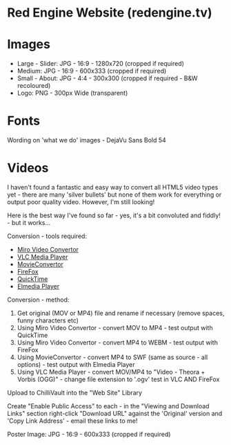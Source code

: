 Red Engine Website (redengine.tv)
=================================


Images
======

+ Large - Slider: JPG - 16:9 - 1280x720 (cropped if required)
+ Medium: JPG - 16:9 - 600x333 (cropped if required)
+ Small - About: JPG - 4:4 - 300x300 (cropped if required - B&W recoloured)
+ Logo: PNG - 300px Wide (transparent)


Fonts
=====

Wording on 'what we do' images - DejaVu Sans Bold 54


Videos
====== 

I haven't found a fantastic and easy way to convert all HTML5 video types yet - there are many 'silver bullets' but none of them work for everything or output poor quality video.  However, I'm still looking!  

Here is the best way I've found so far - yes, it's a bit convoluted and fiddly! - but it works...

Conversion - tools required:
  + [Miro Video Convertor](http://www.mirovideoconverter.com/)
  + [VLC Media Player](http://www.videolan.org/index.html)
  + [MovieConvertor](https://itunes.apple.com/gb/app/movieconverter/id413883804?mt=12)
  + [FireFox](https://www.mozilla.org/en-US/firefox/new/)
  + [QuickTime](http://www.apple.com/quicktime/download/)
  + [Elmedia Player](http://mac.eltima.com/media-player.html)
    
Conversion - method:
  1. Get original (MOV or MP4) file and rename if necessary (remove spaces, funny characters etc)
  2. Using Miro Video Convertor - convert MOV to MP4 - test output with QuickTime
  3. Using Miro Video Convertor - convert MP4 to WEBM - test output with FireFox
  4. Using MovieConvertor - convert MP4 to SWF (same as source - all options) - test output with Elmedia Player
  5. Using VLC Media Player - convert MOV/MP4 to "Video - Theora + Vorbis (OGG)" - change file extension to '.ogv' test in VLC AND FireFox
    
Upload to ChilliVault into the "Web Site" Library

Create "Enable Public Access" to each - in the "Viewing and Download Links" section right-click "Download URL" against the 'Original' version and 'Copy Link Address' - email these links to me!

Poster Image: JPG - 16:9 - 600x333 (cropped if required)
